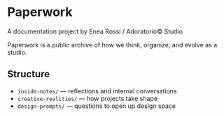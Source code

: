 # Paperwork

A documentation project by Enea Rossi / Adoratorio© Studio

Paperwork is a public archive of how we think, organize, and evolve as a studio.

## Structure

- `inside-notes/` — reflections and internal conversations  
- `creative-realities/` — how projects take shape  
- `design-prompts/` — questions to open up design space
